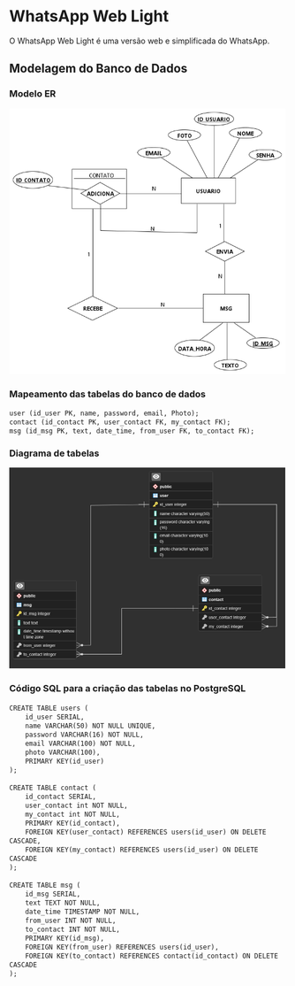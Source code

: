 # WhatsApp Web Light

<p>O WhatsApp Web Light é uma versão web e simplificada do WhatsApp.</p>

## Modelagem do Banco de Dados
### Modelo ER
<img src="./imgREADME/mer.png" width="500px">

### Mapeamento das tabelas do banco de dados

```
user (id_user PK, name, password, email, Photo);
contact (id_contact PK, user_contact FK, my_contact FK);
msg (id_msg PK, text, date_time, from_user FK, to_contact FK);
```

### Diagrama de tabelas
<img src="./imgREADME/dt.png" width="500px">

### Código SQL para a criação das tabelas no PostgreSQL

```
CREATE TABLE users (
    id_user SERIAL,
    name VARCHAR(50) NOT NULL UNIQUE,
    password VARCHAR(16) NOT NULL,
    email VARCHAR(100) NOT NULL,
    photo VARCHAR(100),
    PRIMARY KEY(id_user)
);

CREATE TABLE contact (
    id_contact SERIAL,
    user_contact int NOT NULL,
    my_contact int NOT NULL,
    PRIMARY KEY(id_contact),
    FOREIGN KEY(user_contact) REFERENCES users(id_user) ON DELETE CASCADE,
    FOREIGN KEY(my_contact) REFERENCES users(id_user) ON DELETE CASCADE
);

CREATE TABLE msg (
    id_msg SERIAL,
    text TEXT NOT NULL,
    date_time TIMESTAMP NOT NULL,
    from_user INT NOT NULL,
    to_contact INT NOT NULL,
    PRIMARY KEY(id_msg),
    FOREIGN KEY(from_user) REFERENCES users(id_user),
    FOREIGN KEY(to_contact) REFERENCES contact(id_contact) ON DELETE CASCADE
);
```
